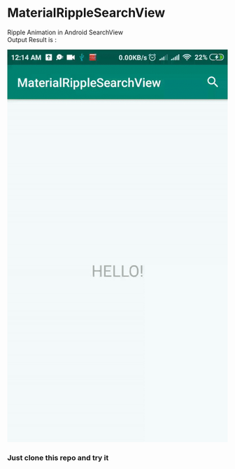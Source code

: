 # MaterialRippleSearchView

Ripple Animation in Android SearchView<br>
Output Result is :

<img src="https://github.com/aunthtoo/MaterialRippleSearchView/blob/master/ezgif.com-video-to-gif.gif" style="text-align:center;"></img>
<br>
<h3>Just clone this repo and try it</h3>
